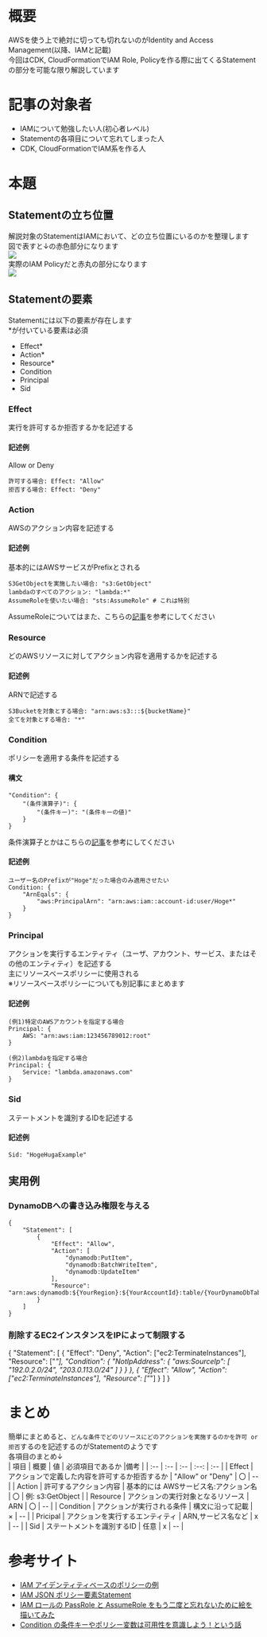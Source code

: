 # 概要
AWSを使う上で絶対に切っても切れないのがIdentity and Access Management(以降、IAMと記載)  
今回はCDK, CloudFormationでIAM Role, Policyを作る際に出てくるStatementの部分を可能な限り解説しています  

# 記事の対象者
- IAMについて勉強したい人(初心者レベル)
- Statementの各項目について忘れてしまった人
- CDK, CloudFormationでIAM系を作る人

# 本題
## Statementの立ち位置
解説対象のStatementはIAMにおいて、どの立ち位置にいるのかを整理します  
図で表すと↓の赤色部分になります  
![](./iamges/scope.PNG)  
実際のIAM Policyだと赤丸の部分になります  
![](./iamges/lambdaBasicPolicy.PNG)  

## Statementの要素
Statementには以下の要素が存在します  
*が付いている要素は必須
- Effect*
- Action*
- Resource*
- Condition
- Principal
- Sid

### Effect
実行を許可するか拒否するかを記述する
#### 記述例
Allow or Deny
```
許可する場合: Effect: "Allow"
拒否する場合: Effect: "Deny"
```

### Action
AWSのアクション内容を記述する
#### 記述例
基本的にはAWSサービスがPrefixとされる
```
S3GetObjectを実施したい場合: "s3:GetObject"
lambdaのすべてのアクション: "lambda:*"
AssumeRoleを使いたい場合: "sts:AssumeRole" # これは特別
```
  
AssumeRoleについてはまた、こちらの[記事](https://zenn.dev/frusciante/articles/28cd351fe9de60)を参考にしてください

### Resource
どのAWSリソースに対してアクション内容を適用するかを記述する
#### 記述例
ARNで記述する
```
S3Bucketを対象とする場合: "arn:aws:s3:::${bucketName}"
全てを対象とする場合: "*"
```

### Condition
ポリシーを適用する条件を記述する
#### 構文
```
"Condition": {
    "(条件演算子)": {
        "(条件キー)": "(条件キーの値)"
    }
}
```
条件演算子とかはこちらの[記事](https://qiita.com/shota_hagiwara/items/e9cf6413c5c99335e658)を参考にしてください
#### 記述例
```
ユーザー名のPrefixが"Hoge"だった場合のみ適用させたい
Condition: {
    "ArnEqals": {
        "aws:PrincipalArn": "arn:aws:iam::account-id:user/Hoge*"
    }
}
```

### Principal
アクションを実行するエンティティ（ユーザ、アカウント、サービス、またはその他のエンティティ）を記述する  
主にリソースベースポリシーに使用される  
※リソースベースポリシーについても別記事にまとめます
#### 記述例
```
(例1)特定のAWSアカウントを指定する場合
Principal: {
    AWS: "arn:aws:iam:123456789012:root"
}

(例2)lambdaを指定する場合
Principal: {
    Service: "lambda.amazonaws.com"
}

```
### Sid
ステートメントを識別するIDを記述する
#### 記述例
```
Sid: "HogeHugaExample"
```

## 実用例
### DynamoDBへの書き込み権限を与える
```
{
    "Statement": [
        {
            "Effect": "Allow",
            "Action": [
                "dynamodb:PutItem",
                "dynamodb:BatchWriteItem",
                "dynamodb:UpdateItem"
            ],
            "Resource": "arn:aws:dynamodb:${YourRegion}:${YourAccountId}:table/{YourDynamoDbTable}"
        }
    ]
}
```
### 削除するEC2インスタンスをIPによって制限する
{
    "Statement": [
        {
            "Effect": "Deny",
            "Action": ["ec2:TerminateInstances"],
            "Resource": ["*"],
            "Condition": {
                "NotIpAddress": {
                    "aws:SourceIp": [
                        "192.0.2.0/24",
                        "203.0.113.0/24"
                    ]
                }
            }
        },
        {
            "Effect": "Allow",
            "Action": ["ec2:TerminateInstances"],
            "Resource": ["*"]
        }
    ]
}

# まとめ
簡単にまとめると、`どんな条件でどのリソースにどのアクションを実施するのかを許可 or 拒否`するのを記述するのがStatementのようです  
各項目のまとめ↓  
| 項目 | 概要 | 値 | 必須項目であるか |備考 |
| :-- | :-- | :-- | :--: | :-- |
| Effect | アクションで定義した内容を許可するか拒否するか | "Allow" or "Deny" | 〇 | -- |
| Action | 許可するアクション内容 | 基本的には AWSサービス名:アクション名 | 〇 | 例: s3:GetObject |
| Resource | アクションの実行対象となるリソース | ARN | 〇 | -- |
| Condition | アクションが実行される条件 | 構文に沿って記載 | × | -- |
| Pricipal | アクションを実行するエンティティ | ARN,サービス名など | x | -- |
| Sid | ステートメントを識別するID | 任意 | x | -- |

# 参考サイト
- [IAM アイデンティティベースのポリシーの例](https://docs.aws.amazon.com/ja_jp/IAM/latest/UserGuide/access_policies_examples.html)
- [IAM JSON ポリシー要素Statement](https://docs.aws.amazon.com/ja_jp/IAM/latest/UserGuide/reference_policies_elements_statement.html)
- [IAM ロールの PassRole と AssumeRole をもう二度と忘れないために絵を描いてみた](https://dev.classmethod.jp/articles/iam-role-passrole-assumerole/)
- [Condition の条件キーやポリシー変数は可用性を意識しよう！という話](https://dev.classmethod.jp/articles/aws-iam-condition-key-availability/)